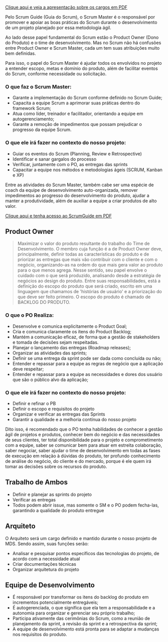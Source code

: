 [Clique aqui e veja a apresentação sobre os cargos em PDF](https://github.com/unb-mds/2024-1-Squad-03/blob/main/docs/OrganizacaoEquipe/Apresenta%C3%A7%C3%A3o%20Fun%C3%A7%C3%B5es%20dos%20Cargos.pdf)

Pelo Scrum Guide (Guia do Scrum), o Scrum Master é o responsável por promover e apoiar as boas práticas  do Scrum durante o desenvolvimento de um projeto planejado por essa metodologia ágil.

Ao lado desse papel fundamental  do Scrum estão o Product Owner (Dono do Produto) e o time de desenvolvimento. Mas no Scrum não há confusões entre Product Owner e Scrum Master, cada um tem suas atribuições muito bem definidas.

Para isso,  o papel do Scrum Master é ajudar todos os envolvidos no projeto a entender escopo, metas e domínio do produto, além de facilitar eventos do Scrum, conforme necessidade ou solicitação.

### O que faz o Scrum Master:

- Garante a implementação do Scrum conforme definido no Scrum Guide;
- Capacita a equipe Scrum a aprimorar suas práticas dentro do framework Scrum;
- Atua como líder, treinador e facilitador, orientando a equipe em autogerenciamento;
- Garante a remoção de impedimentos que possam prejudicar o progresso da equipe Scrum.

### O que ele irá fazer no contexto do nosso projeto:

- Guiar os eventos do Scrum (Planning, Review e Retrospective)
- Identificar e sanar gargalos do processo
- Verificar, juntamente com o PO, as entregas das sprints
- Capacitar a equipe nos métodos e metodologias ágeis (SCRUM, Kanban e XP)

Entre as atividades do Scrum Master, também cabe ser uma espécie de coach da equipe de desenvolvimento auto-organizada, remover impedimentos ao progresso do desenvolvimento do produto, ajudar a manter a produtividade, além de auxiliar a equipe a criar produtos de alto valor.

[Clique aqui e tenha acesso ao ScrumGuide em PDF](https://github.com/unb-mds/2024-1-Squad-03/blob/main/docs/Estudos/2020-Scrum-Guide-US.pdf)

## Product Owner

> Maximizar o valor do produto resultante do trabalho do Time de Desenvolvimento.
O membro cuja função é a de Product Owner deve, principalmente, definir todas as características do produto e de priorizar as entregas que mais vão contribuir com o cliente e com o negócio, organizando-as na ordem do que mais gera valor ao produto para o que menos agrega. Nesse sentido, seu papel envolve o cuidado com o que será produzido, analisando desde a estratégia de negócios ao design do produto. Entre suas responsabilidades, está a definição do escopo do produto que será criado, escrito em uma linguagem que chamamos de 'histórias de usuário' e a priorização do que deve ser feito primeiro. O escopo do produto é chamado de BACKLOG DO PRODUTO.

### O que o PO Realiza:

- Desenvolve e comunica explicitamente o Product Goal;
- Cria e comunica claramente os itens do Product Backlog;
- Mantém a comunicação eficaz, de forma que a gestão de stakeholders e tomada de decisões sejam respeitadas.
- Planejar o lançamento das entregas (Roadmap releases);
- Organizar as atividades das sprints;
- Definir se uma entrega da sprint pode ser dada como concluída ou não;
- Entender e repassar para a equipe as regras de negócio que a aplicação deve respeitar;
- Entender e repassar para a equipe as necessidades e dores dos usuário que são o público alvo da aplicação;

### O que ele irá fazer no contexto do nosso projeto:

- Definir e refinar o PB
- Definir o escopo e requisitos do projeto
- Organizar e verificar as entregas das Sprints
- Garantir a qualidade e a melhoria contínua do nosso projeto


Dito isso, é recomendado que o PO tenha habilidades de conhecer a gestão ágil de projetos e produtos, conhecer bem do negócio e das necessidades de seus clientes, ter total disponibilidade para o projeto e comprometimento com a equipe, saber se comunicar bem para atuar em estreita colaboração, saber negociar, saber ajudar o time de desenvolvimento em todas as fases de execução em relação à dúvidas do produto, ter profundo conhecimento de análise do negócio, do cliente e do mercado, porque é ele quem irá tomar as decisões sobre os recursos do produto.

## Trabalho de Ambos

- Definir e planejar as sprints do projeto
- Verificar as entregas
- Todos podem abrir issue, mas somente o SM e o PO podem fecha-las, garantindo a qualidade do produto entregue

## Arquiteto

O Arquiteto será um cargo definido e mantido durante o nosso projeto de MDS. Sendo assim, suas funções serão:

- Analisar e pesquisar pontos específicos das tecnologias do projeto, de acordo com a necessidade atual
- Criar documentações técnicas
- Organizar arquitetura do projeto

## Equipe de Desenvolvimento

- É responsável por transformar os itens do backlog do produto em incrementos potencialmente entregáveis;
- É autogerenciada, o que significa que ela tem a responsabilidade e a autonomia para organizar e gerenciar seu próprio trabalho;
- Participa ativamente das cerimônias do Scrum, como a reunião de planejamento da sprint, a revisão da sprint e a retrospectiva da sprint;
- A equipe de desenvolvimento está pronta para se adaptar a mudanças nos requisitos do produto.
